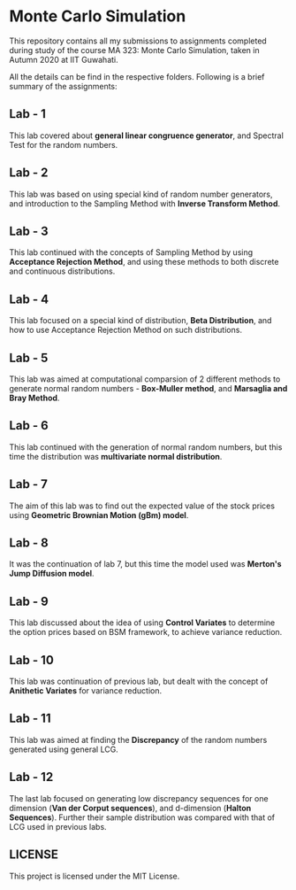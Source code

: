 # Monte Carlo Simulation

This repository contains all my submissions to assignments completed during  study of the course MA 323: Monte Carlo Simulation, taken in Autumn 2020 at IIT Guwahati.

All the details can be find in the respective folders. Following is a brief summary of the assignments:

## Lab - 1
This lab covered about **general linear congruence generator**, and Spectral Test for the random numbers.

## Lab - 2
This lab was based on using special kind of random number generators, and introduction to the Sampling Method with **Inverse Transform Method**.

## Lab - 3
This lab continued with the concepts of Sampling Method by using **Acceptance Rejection Method**, and using these methods to both discrete and continuous distributions.

## Lab - 4
This lab focused on a special kind of distribution, **Beta Distribution**, and how to use Acceptance Rejection Method on such distributions.

## Lab - 5
This lab was aimed at computational comparsion of 2 different methods to generate normal random numbers - **Box-Muller method**, and **Marsaglia and Bray Method**.

## Lab - 6
This lab continued with the generation of normal random numbers, but this time the distribution was **multivariate normal distribution**.

## Lab - 7
The aim of this lab was to find out the expected value of the stock prices using **Geometric Brownian Motion (gBm) model**.

## Lab - 8
It was the continuation of lab 7, but this time the model used was **Merton's Jump Diffusion model**.

## Lab - 9
This lab discussed about the idea of using **Control Variates** to determine the option prices based on BSM framework, to achieve variance reduction.

## Lab - 10
This lab was continuation of previous lab, but dealt with the concept of **Anithetic Variates** for variance reduction.

## Lab - 11
This lab was aimed at finding the **Discrepancy** of the random numbers generated using general LCG.

## Lab - 12
The last lab focused on generating low discrepancy sequences for one dimension (**Van der Corput sequences**), and d-dimension (**Halton Sequences**). Further their sample distribution was compared with that of LCG used in previous labs.

## LICENSE
This project is licensed under the MIT License.
